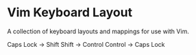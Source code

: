 # **Vim Keyboard Layout**

A collection of keyboard layouts and mappings for use with Vim.

Caps Lock -> Shift
Shift -> Control
Control -> Caps Lock

